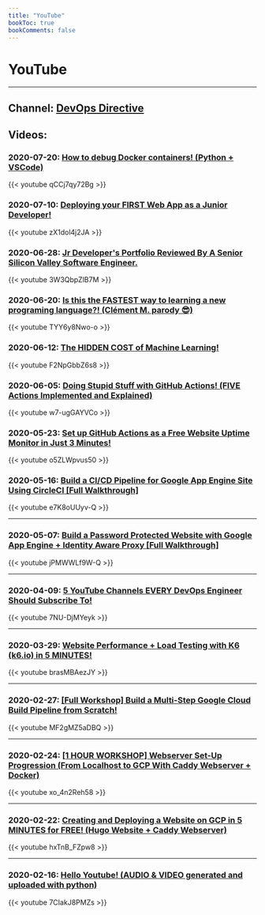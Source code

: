 ```yaml
---
title: "YouTube"
bookToc: true
bookComments: false
---
```


# YouTube

---

## Channel: [DevOps Directive](https://www.youtube.com/channel/UC4MdpjzjPuop_qWNAvR23JA)

## Videos:

### **2020-07-20:** [How to debug Docker containers! (Python + VSCode)](https://www.youtube.com/watch?v=qCCj7qy72Bg)

{{< youtube qCCj7qy72Bg >}}


### **2020-07-10:** [Deploying your FIRST Web App as a Junior Developer!](https://www.youtube.com/watch?v=zX1dol4j2JA)

{{< youtube zX1dol4j2JA >}}


### **2020-06-28:** [Jr Developer's Portfolio Reviewed By A Senior Silicon Valley Software Engineer.](https://www.youtube.com/watch?v=3W3QbpZlB7M)

{{< youtube 3W3QbpZlB7M >}}

### **2020-06-20:** [Is this the FASTEST way to learning a new programing language?! (Clément M. parody 😎)](https://www.youtube.com/watch?v=3W3QbpZlB7M)

{{< youtube TYY6y8Nwo-o >}}

### **2020-06-12:** [The HIDDEN COST of Machine Learning!](https://youtu.be/F2NpGbbZ6s8)

{{< youtube F2NpGbbZ6s8 >}}

### **2020-06-05:** [Doing Stupid Stuff with GitHub Actions! (FIVE Actions Implemented and Explained)](https://www.youtube.com/watch?v=w7-ugGAYVCo)

{{< youtube w7-ugGAYVCo >}}

### **2020-05-23:** [Set up GitHub Actions as a Free Website Uptime Monitor in Just 3 Minutes!](https://www.youtube.com/watch?v=o5ZLWpvus50)

{{< youtube o5ZLWpvus50 >}}

### **2020-05-16:** [Build a CI/CD Pipeline for Google App Engine Site Using CircleCI [Full Walkthrough]](https://www.youtube.com/watch?v=e7K8oUUyv-Q)

{{< youtube e7K8oUUyv-Q >}}

---

### **2020-05-07:** [Build a Password Protected Website with Google App Engine + Identity Aware Proxy [Full Walkthrough]](https://www.youtube.com/watch?v=jPMWWLf9W-Q)

{{< youtube jPMWWLf9W-Q >}}

---

### **2020-04-09:** [5 YouTube Channels EVERY DevOps Engineer Should Subscribe To!](https://www.youtube.com/watch?v=7NU-DjMYeyk)

{{< youtube 7NU-DjMYeyk >}}

---

### **2020-03-29:** [Website Performance + Load Testing with K6 (k6.io) in 5 MINUTES!](https://www.youtube.com/watch?v=MF2gMZ5aDBQ)

{{< youtube brasMBAezJY >}}

---

### **2020-02-27:** [[Full Workshop] Build a Multi-Step Google Cloud Build Pipeline from Scratch!](https://www.youtube.com/watch?v=MF2gMZ5aDBQ)

{{< youtube MF2gMZ5aDBQ >}}

---

### **2020-02-24:** [[1 HOUR WORKSHOP] Webserver Set-Up Progression (From Localhost to GCP With Caddy Webserver + Docker)](https://www.youtube.com/watch?v=xo_4n2Reh58)

{{< youtube xo_4n2Reh58 >}}

---

### **2020-02-22:** [Creating and Deploying a Website on GCP in 5 MINUTES for FREE! (Hugo Website + Caddy Webserver)](https://www.youtube.com/watch?v=hxTnB_FZpw8)

{{< youtube hxTnB_FZpw8 >}}

---

### **2020-02-16:** [Hello Youtube! (AUDIO & VIDEO generated and uploaded with python)](https://www.youtube.com/watch?v=7CIakJ8PMZs)

{{< youtube 7CIakJ8PMZs >}}
